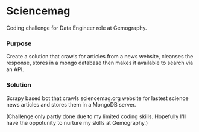 # Sciencemag
Coding challenge for Data Engineer role at Gemography.

### Purpose
Create a solution that crawls for articles from a news website, cleanses the response, stores in a mongo database then makes it available to search via an API.

### Solution
Scrapy based bot that crawls sciencemag.org website for lastest science news articles and stores them in a MongoDB server.

(Challenge only partly done due to my limited coding skills. Hopefully I'll have the oppotunity to nurture my skills at Gemography.)
